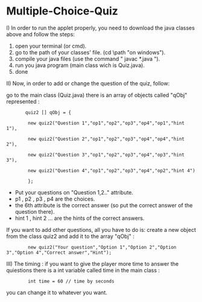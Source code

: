 # Multiple-Choice-Quiz

I) In order to run the applet properly, you need to download the java classes above and follow the steps:

1) open your terminal (or cmd).
2) go to the path of your classes' file. (cd \path "on windows").
3) compile your java files (use the command " javac *.java ").
4) run you java program (main class wich is Quiz.java).
5) done

II) Now, in order to add or change the question of the quiz, follow:

go to the main class (Quiz.java) there is an array of objects called "qObj" represented :

           quiz2 [] qObj = {

            new quiz2("Question 1","op1","op2","op3","op4","op1","hint 1"),
            
            new quiz2("Question 2","op1","op2","op3","op4","op4","hint 2"),
            
            new quiz2("Question 3","op1","op2","op3","op4","op3","hint 3"),
            
            new quiz2("Question 4","op1","op2","op3","op4","op2","hint 4")
            
            };

- Put your questions on "Question 1,2.." attribute.
- p1 , p2 , p3 , p4 are the choices.
- the 6th attribute is the correct answer (so put the correct answer of the question there).
- hint 1 , hint 2 ... are the hints of the correct answers.

If you want to add other questions, all you have to do is: create a new object from the class quiz2 and add it to the array "qObj" :
       
            new quiz2("Your question","Option 1","Option 2","Option 3","Option 4","Correct answer","Hint"); 

III) The timing : if you want to give the player more time to answer the quiestions there is a int variable called time in the main class :
            
            int time = 60 // time by seconds
            
you can change it to whatever you want.
